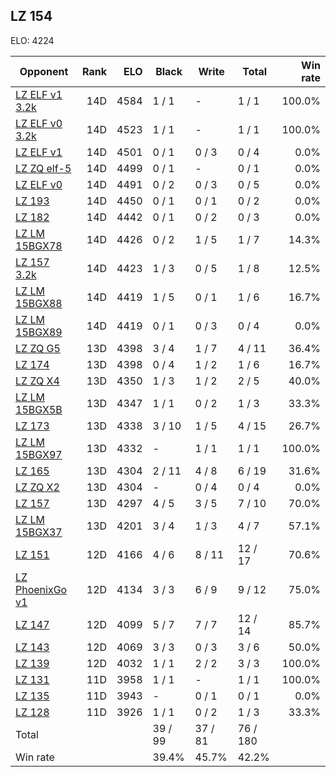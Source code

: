 ## LZ 154 ##

ELO: 4224

Opponent | Rank | ELO | Black | Write | Total | Win rate
---------|-----:|----:|-------|-------|-------|-------:
[LZ ELF v1 3.2k](LZ%20ELF%20v1%203.2k.md) | 14D | 4584 | 1 / 1 | - | 1 / 1 | 100.0%
[LZ ELF v0 3.2k](LZ%20ELF%20v0%203.2k.md) | 14D | 4523 | 1 / 1 | - | 1 / 1 | 100.0%
[LZ ELF v1](LZ%20ELF%20v1.md) | 14D | 4501 | 0 / 1 | 0 / 3 | 0 / 4 | 0.0%
[LZ ZQ elf-5](LZ%20ZQ%20elf-5.md) | 14D | 4499 | 0 / 1 | - | 0 / 1 | 0.0%
[LZ ELF v0](LZ%20ELF%20v0.md) | 14D | 4491 | 0 / 2 | 0 / 3 | 0 / 5 | 0.0%
[LZ 193](LZ%20193.md) | 14D | 4450 | 0 / 1 | 0 / 1 | 0 / 2 | 0.0%
[LZ 182](LZ%20182.md) | 14D | 4442 | 0 / 1 | 0 / 2 | 0 / 3 | 0.0%
[LZ LM 15BGX78](LZ%20LM%2015BGX78.md) | 14D | 4426 | 0 / 2 | 1 / 5 | 1 / 7 | 14.3%
[LZ 157 3.2k](LZ%20157%203.2k.md) | 14D | 4423 | 1 / 3 | 0 / 5 | 1 / 8 | 12.5%
[LZ LM 15BGX88](LZ%20LM%2015BGX88.md) | 14D | 4419 | 1 / 5 | 0 / 1 | 1 / 6 | 16.7%
[LZ LM 15BGX89](LZ%20LM%2015BGX89.md) | 14D | 4419 | 0 / 1 | 0 / 3 | 0 / 4 | 0.0%
[LZ ZQ G5](LZ%20ZQ%20G5.md) | 13D | 4398 | 3 / 4 | 1 / 7 | 4 / 11 | 36.4%
[LZ 174](LZ%20174.md) | 13D | 4398 | 0 / 4 | 1 / 2 | 1 / 6 | 16.7%
[LZ ZQ X4](LZ%20ZQ%20X4.md) | 13D | 4350 | 1 / 3 | 1 / 2 | 2 / 5 | 40.0%
[LZ LM 15BGX5B](LZ%20LM%2015BGX5B.md) | 13D | 4347 | 1 / 1 | 0 / 2 | 1 / 3 | 33.3%
[LZ 173](LZ%20173.md) | 13D | 4338 | 3 / 10 | 1 / 5 | 4 / 15 | 26.7%
[LZ LM 15BGX97](LZ%20LM%2015BGX97.md) | 13D | 4332 | - | 1 / 1 | 1 / 1 | 100.0%
[LZ 165](LZ%20165.md) | 13D | 4304 | 2 / 11 | 4 / 8 | 6 / 19 | 31.6%
[LZ ZQ X2](LZ%20ZQ%20X2.md) | 13D | 4304 | - | 0 / 4 | 0 / 4 | 0.0%
[LZ 157](LZ%20157.md) | 13D | 4297 | 4 / 5 | 3 / 5 | 7 / 10 | 70.0%
[LZ LM 15BGX37](LZ%20LM%2015BGX37.md) | 13D | 4201 | 3 / 4 | 1 / 3 | 4 / 7 | 57.1%
[LZ 151](LZ%20151.md) | 12D | 4166 | 4 / 6 | 8 / 11 | 12 / 17 | 70.6%
[LZ PhoenixGo v1](LZ%20PhoenixGo%20v1.md) | 12D | 4134 | 3 / 3 | 6 / 9 | 9 / 12 | 75.0%
[LZ 147](LZ%20147.md) | 12D | 4099 | 5 / 7 | 7 / 7 | 12 / 14 | 85.7%
[LZ 143](LZ%20143.md) | 12D | 4069 | 3 / 3 | 0 / 3 | 3 / 6 | 50.0%
[LZ 139](LZ%20139.md) | 12D | 4032 | 1 / 1 | 2 / 2 | 3 / 3 | 100.0%
[LZ 131](LZ%20131.md) | 11D | 3958 | 1 / 1 | - | 1 / 1 | 100.0%
[LZ 135](LZ%20135.md) | 11D | 3943 | - | 0 / 1 | 0 / 1 | 0.0%
[LZ 128](LZ%20128.md) | 11D | 3926 | 1 / 1 | 0 / 2 | 1 / 3 | 33.3%
Total | | | 39 / 99 | 37 / 81 | 76 / 180 | 
Win rate| | | 39.4% | 45.7% | 42.2% | 

